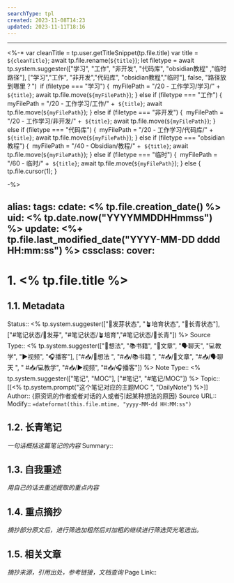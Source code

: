 ```yaml
---
searchType: tpl
created: 2023-11-08T14:23
updated: 2023-11-11T18:16
---
```

---
<%-*
var cleanTitle = tp.user.getTitleSnippet(tp.file.title) 
var title = `${cleanTitle}`;
await tp.file.rename(`${title}`);
let filetype = await tp.system.suggester(["学习", "工作", "非开发", "代码库", "obsidian教程" ,"临时路径"], ["学习","工作", "非开发","代码库", "obsidian教程","临时"], false, "路径放到哪里？") 
if (filetype === "学习") { 
myFilePath = "/20 - 工作学习/学习/" +  `${title}`;
await tp.file.move(`${myFilePath}`);
} else if (filetype === "工作") { 
myFilePath = "/20 - 工作学习/工作/" +  `${title}`;
await tp.file.move(`${myFilePath}`);
} else if (filetype === "非开发") { 
myFilePath = "/20 - 工作学习/非开发/" +  `${title}`;
await tp.file.move(`${myFilePath}`);
} else if (filetype === "代码库") { 
myFilePath = "/20 - 工作学习/代码库/" +  `${title}`;
await tp.file.move(`${myFilePath}`);
} else if (filetype === "obsidian教程") { 
myFilePath = "/40 - Obsidian/教程/" +  `${title}`;
await tp.file.move(`${myFilePath}`);
} else if (filetype === "临时") { 
myFilePath = "/60 - 临时/" +  `${title}`;
await tp.file.move(`${myFilePath}`);
} else { 
tp.file.cursor(1);
}

-%>

alias: 
tags: 
cdate: <% tp.file.creation_date() %>
uid: <% tp.date.now("YYYYMMDDHHmmss") %> 
update: <%+ tp.file.last_modified_date("YYYY-MM-DD dddd HH:mm:ss") %> 
cssclass: 
cover: 
---

# 1. <% tp.file.title %>
## 1.1. Metadata
Status::    <% tp.system.suggester(["🌱发芽状态", "🪴培育状态", "🌲长青状态"], ["#笔记状态/🌱发芽", "#笔记状态/🪴培育","#笔记状态/🌲长青"]) %>
Source Type::  <% tp.system.suggester(["💭想法", "📚书籍", "📰️文章", "🗣️聊天", "💻教学", "▶️视频", "🎧️播客"], ["#📥/💭想法 ", "#📥/📚书籍 ", "#📥/📰️文章", "#📥/🗣️聊天 ", " #📥/💻教学", "#📥/▶️视频", "#📥/🎧️播客"]) %>
Note Type::  <% tp.system.suggester(["笔记", "MOC"], ["#笔记", "#笔记/MOC"]) %>
Topic:: [[<% tp.system.prompt("这个笔记对应的主题MOC ", "DailyNote") %>]]
Author:: {原资讯的作者或者对话的人或者引起某种想法的原因}
Source URL:: 
Modify:: `=dateformat(this.file.mtime, "yyyy-MM-dd HH:MM:ss")`
## 1.2. 长青笔记
*一句话概括这篇笔记的内容*
Summary:: 

## 1.3. 自我重述
*用自己的话去重述提取的重点内容*


## 1.4. 重点摘抄
*摘抄部分原文后，进行筛选加粗然后对加粗的继续进行筛选荧光笔选出。*


## 1.5. 相关文章
*摘抄来源，引用出处，参考链接，文档查询*
Page Link::  
